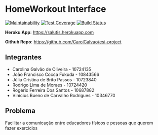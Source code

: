# HomeWorkout Interface

[![Maintainability](https://api.codeclimate.com/v1/badges/157047ae1ac3dcbbfeb2/maintainability)](https://codeclimate.com/github/rodlmoraes/esi-project-interface/maintainability)
[![Test Coverage](https://api.codeclimate.com/v1/badges/157047ae1ac3dcbbfeb2/test_coverage)](https://codeclimate.com/github/rodlmoraes/esi-project-interface/test_coverage)
[![Build Status](https://travis-ci.org/rodlmoraes/esi-project-interface.svg?branch=master)](https://travis-ci.org/rodlmoraes/esi-project-interface)

**Heroku App:** https://salutis.herokuapp.com

**Github Repo:** https://github.com/CarolGalvao/esi-project

## Integrantes

- Carolina Galvão de Oliveira - 10724135
- João Francisco Cocca Fukuda - 10843566
- Júlia Cristina de Brito Passos - 10723840
- Rodrigo Lima de Moraes - 10724420
- Rogério Ferreira Dos Santos - 10687882
- Vinícius Bueno de Carvalho Rodrigues - 10346770

## Problema

Facilitar a comunicação entre educadores físicos e pessoas que querem fazer exercícios